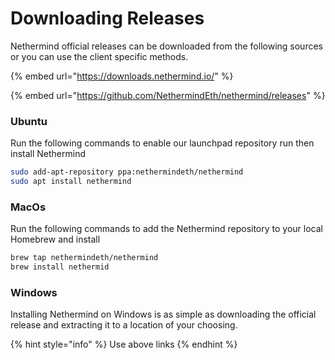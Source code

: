 # Downloading Releases

Nethermind official releases can be downloaded from the following sources or you can use the client specific methods.

{% embed url="https://downloads.nethermind.io/" %}

{% embed url="https://github.com/NethermindEth/nethermind/releases" %}

### Ubuntu

Run the following commands to enable our launchpad repository run then install Nethermind

```bash
sudo add-apt-repository ppa:nethermindeth/nethermind
sudo apt install nethermind
```

### MacOs

Run the following commands to add the Nethermind repository to your local Homebrew and install

```bash
brew tap nethermindeth/nethermind
brew install nethermid
```

### Windows

Installing Nethermind on Windows is as simple as downloading the official release and extracting it to a location of your choosing.&#x20;

{% hint style="info" %}
Use above links
{% endhint %}
